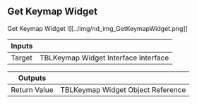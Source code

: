 ## Get Keymap Widget
Get Keymap Widget
![[../img/nd_img_GetKeymapWidget.png]]

|Inputs||
|--|--|
| Target | TBLKeymap Widget Interface Interface |

|Outputs||
|--|--|
| Return Value | TBLKeymap Widget Object Reference |
